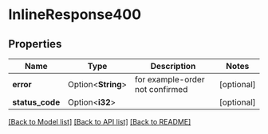 # InlineResponse400

## Properties

Name | Type | Description | Notes
------------ | ------------- | ------------- | -------------
**error** | Option<**String**> | for example-order not confirmed | [optional]
**status_code** | Option<**i32**> |  | [optional]

[[Back to Model list]](../README.md#documentation-for-models) [[Back to API list]](../README.md#documentation-for-api-endpoints) [[Back to README]](../README.md)



